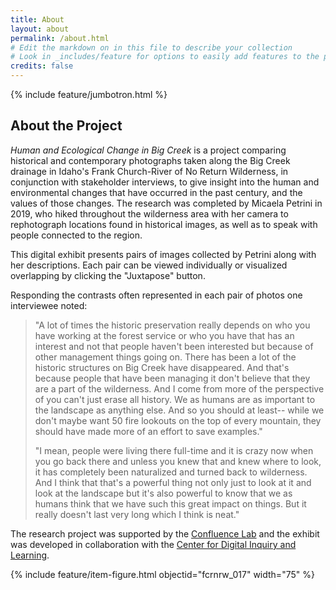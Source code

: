 ```yaml
---
title: About
layout: about
permalink: /about.html
# Edit the markdown on in this file to describe your collection
# Look in _includes/feature for options to easily add features to the page
credits: false
---
```


{% include feature/jumbotron.html %} 

## About the Project

*Human and Ecological Change in Big Creek* is a project comparing historical and contemporary photographs taken along the Big Creek drainage in Idaho's Frank Church-River of No Return Wilderness, in conjunction with stakeholder interviews, to give insight into the human and environmental changes that have occurred in the past century, and the values of those changes.
The research was completed by Micaela Petrini in 2019, who hiked throughout the wilderness area with her camera to rephotograph locations found in historical images, as well as to speak with people connected to the region.

This digital exhibit presents pairs of images collected by Petrini along with her descriptions.
Each pair can be viewed individually or visualized overlapping by clicking the "Juxtapose" button.

Responding the contrasts often represented in each pair of photos one interviewee noted:

> "A lot of times the historic preservation really depends on who you have working at the forest service or who you have that has an interest and not that people haven't been interested but because of other management things going on. There has been a lot of the historic structures on Big Creek have disappeared. And that's because people that have been managing it don't believe that they are a part of the wilderness. And I come from more of the perspective of you can't just erase all history. We as humans are as important to the landscape as anything else. And so you should at least-- while we don't maybe want 50 fire lookouts on the top of every mountain, they should have made more of an effort to save examples."
>
> "I mean, people were living there full-time and it is crazy now when you go back there and unless you knew that and knew where to look, it has completely been naturalized and turned back to wilderness. And I think that that's a powerful thing not only just to look at it and look at the landscape but it's also powerful to know that we as humans think that we have such this great impact on things. But it really doesn't last very long which I think is neat."

The research project was supported by the [Confluence Lab](https://www.theconfluencelab.org/) and the exhibit was developed in collaboration with the [Center for Digital Inquiry and Learning](https://cdil.lib.uidaho.edu/).

{% include feature/item-figure.html objectid="fcrnrw_017" width="75" %} 
